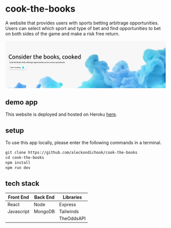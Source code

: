# cook-the-books

A website that provides users with sports betting arbitrage opportunities. Users can select which sport and type of bet and find opportunities to bet on both sides of the game and make a risk free return.

<img src="public/screenshot.png" width="800" >

## demo app

This website is deployed and hosted on Heroku <a href="https://cookthebooks.xyz">here</a>.

## setup

To use this app locally, please enter the following commands in a terminal.

```
git clone https://github.com/aleckondichook/cook-the-books
cd cook-the-books
npm install
npm run dev
```

## tech stack

<table>
  <thead>
    <tr>
      <th>Front End</th>
      <th>Back End</th>
      <th>Libraries</th>
    </tr>
  </thead>
  <tbody>
    <tr>
      <td>React</td>
      <td>Node</td>
      <td>Express</td>
    </tr>
    <tr>
      <td>Javascript</td>
      <td>MongoDB</td>
      <td>Tailwinds</td>
    </tr>
    <tr>
      <td></td>
      <td></td>
      <td>TheOddsAPI</td>
    </tr>
  </tbody>
</table>
